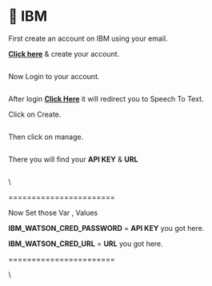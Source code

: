 # 📕 IBM

First create an account on IBM using your email.

[**Click here**](https://cloud.ibm.com/registration?target=%2Fdocs%2Fspeech-to-text%2Fgetting-started.html) & create your account.

<figure><img src="https://telegra.ph/file/6568a77b98f4cd4b59b47.jpg" alt=""><figcaption></figcaption></figure>

Now Login to your account.

<figure><img src="https://telegra.ph/file/a8d19717a621f182ffb6d.jpg" alt=""><figcaption></figcaption></figure>

After login [**Click Here**](https://cloud.ibm.com/catalog/services/speech-to-text) it will redirect you to Speech To Text.

Click on Create.

<figure><img src="https://telegra.ph/file/055c9927f923e46c4c4e7.jpg" alt=""><figcaption></figcaption></figure>

Then click on manage.

<figure><img src="https://telegra.ph/file/58dea00e006d57b261b43.jpg" alt=""><figcaption></figcaption></figure>

There you will find your **API KEY** & **URL**

<figure><img src="https://telegra.ph/file/bc24ecd8f8b9818ced4d0.jpg" alt=""><figcaption></figcaption></figure>

\


\=======================

Now Set those Var , Values

**IBM\_WATSON\_CRED\_PASSWORD** = **API KEY** you got here.

**IBM\_WATSON\_CRED\_URL** = **URL** you got here.

\=======================

\
